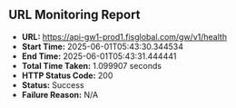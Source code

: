 ## URL Monitoring Report

- **URL:** https://api-gw1-prod1.fisglobal.com/gw/v1/health
- **Start Time:** 2025-06-01T05:43:30.344534
- **End Time:** 2025-06-01T05:43:31.444441
- **Total Time Taken:** 1.099907 seconds
- **HTTP Status Code:** 200
- **Status:** Success
- **Failure Reason:** N/A
